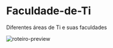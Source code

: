 # Faculdade-de-Ti
Diferentes áreas de Ti e suas faculdades

![roteiro-preview](https://user-images.githubusercontent.com/32375682/50123185-de2d7c80-0246-11e9-96ca-af56b80769e8.png)
